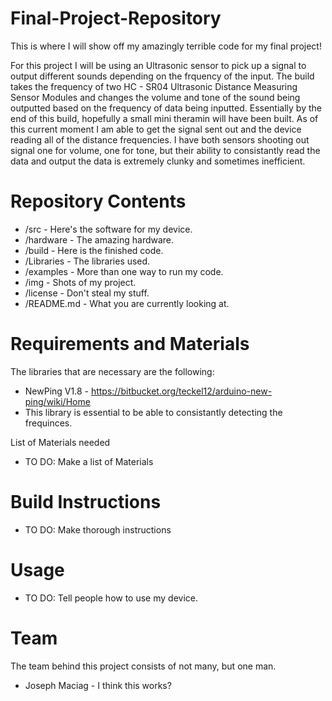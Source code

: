# Final-Project-Repository
This is where I will show off my amazingly terrible code for my final project!

For this project I will be using an Ultrasonic sensor to pick up a signal to output different sounds depending on the frquency of the input. The build takes the frequency of two HC - SR04 Ultrasonic Distance Measuring Sensor Modules and changes the volume and tone of the sound being outputted based on the frequency of data being inputted. Essentially by the end of this build, hopefully a small mini theramin will have been built. As of this current moment I am able to get the signal sent out and the device reading all of the distance frequencies. I have both sensors shooting out signal one for volume, one for tone, but their ability to consistantly read the data and output the data is extremely clunky and sometimes inefficient. 

# Repository Contents 

* /src - Here's the software for my device.
* /hardware - The amazing hardware.
* /build - Here is the finished code.
* /Libraries - The libraries used.
* /examples - More than one way to run my code.
* /img - Shots of my project.
* /license - Don't steal my stuff.
* /README.md - What you are currently looking at.

# Requirements and Materials

The libraries that are necessary are the following:
* NewPing V1.8 - https://bitbucket.org/teckel12/arduino-new-ping/wiki/Home
* This library is essential to be able to consistantly detecting the frequinces.

List of Materials needed

* TO DO: Make a list of Materials

# Build Instructions
* TO DO: Make thorough instructions

# Usage
* TO DO: Tell people how to use my device.

# Team
The team behind this project consists of not many, but one man.
* Joseph Maciag - I think this works?

